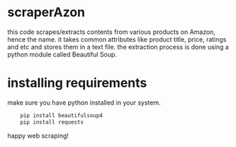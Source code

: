 # scraperAzon
this code scrapes/extracts contents from various products on Amazon, hence the name.
it takes common attributes like product title, price, ratings and etc and stores them in a text file.
the extraction process is done using a python module called Beautiful Soup.

# installing requirements 
make sure you have python installed in your system.
```sh
    pip install beautifulsoup4
    pip install requests
```

happy web scraping!
